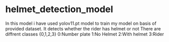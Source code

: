 # helmet_detection_model
In this model i have used yolov11.pt model to train my model on basis of provided dataset. It detects whether the rider has helmet or not There are diffrent classes {0,1,2,3} 0:Number plate 1:No Helmet 2:With helmet 3:Rider

